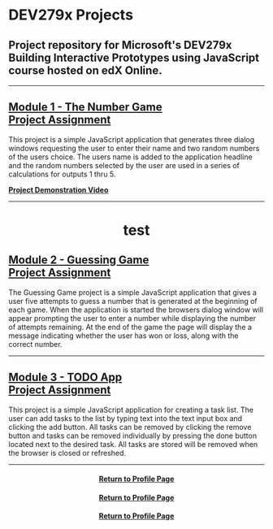 DEV279x Projects
===================

Project repository for Microsoft's DEV279x Building Interactive Prototypes using JavaScript course hosted on edX Online.
----------------------------------------------------------------------------------------------------------------------------

<hr>

[**Module 1 - The Number Game<br>Project Assignment**](https://github.com/REPNOT/DEV279x_Projects/tree/master/Module_1_Number_Game)
-------------------------------------------------------------------------------------------------------------------------------------

This project is a simple JavaScript application that generates three dialog windows requesting the user to enter their name and two random numbers of the users choice.  The users name is added to the application headline and the random numbers selected by the user are used in a series of calculations for outputs 1 thru 5.

[**Project Demonstration Video**](https://www.screencast.com/t/jcrsuTHl213)

<hr>


<h1 align="center"> test </h1>

[**Module 2 - Guessing Game<br>Project Assignment**](https://github.com/REPNOT/DEV279x_Projects/tree/master/Module_2_Gussing_Game) 
--------------------------------------------------------------------------------------------------------------------------------------

The Guessing Game project is a simple JavaScript application that gives a user five attempts to guess a number 
that is generated at the beginning of each game.  When the application is started the browsers dialog window will appear prompting the user to enter a number while displaying the number of attempts remaining.  At the end of the game the page will display the a message indicating whether the user has won or loss, along with the correct number.

<hr>

[**Module 3 - TODO App<br>Project Assignment**](https://github.com/REPNOT/DEV279x_Projects/tree/master/Module_3_To-Do_List_App)
-------------------------------------------------------------------------------------------------------------------------------------

This project is a simple JavaScript application for creating a task list.  The user can add tasks to the list by typing text into the text input box and clicking the add button.  All tasks can be removed by clicking the remove button and tasks can be removed individually by pressing the done button located next to the desired task.  All tasks are stored will be removed when the browser is closed or refreshed.

<hr>

<h4 align="center"><a href="https://github.com/REPNOT">Return to Profile Page</a></h4>

<h4 align="center">
<a href="https://github.com/REPNOT">Return to Profile Page</a>
</h4> 

<center><h4 align="center"><a href="https://github.com/REPNOT">Return to Profile Page</a></h4></center>
